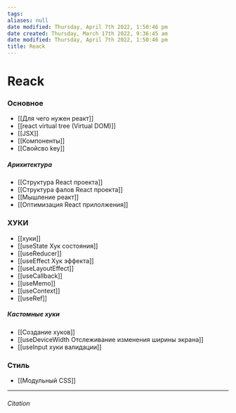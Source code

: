 ```yaml
---
tags: 
aliases: null
date modified: Thursday, April 7th 2022, 1:50:46 pm
date created: Thursday, March 17th 2022, 9:36:45 am
date modified: Thursday, April 7th 2022, 1:50:46 pm
title: Reack
---
```


# Reack

### Основное

- [[Для чего нужен реакт]]
- [[react virtual tree (Virtual DOM)]]
- [[JSX]]
- [[Компоненты]]
- [[Свойсво key]]

##### Арихитектура

- [[Структура React проекта]]
- [[Структура фалов React проекта]]
- [[Мышление реакт]]
- [[Оптимизация React прилолжения]]

### ХУКИ

- [[хуки]]
- [[useState  Хук состояния]]
- [[useReducer]]
- [[useEffect Хук эффекта]]
- [[useLayoutEffect]]
- [[useCallback]]
- [[useMemo]]
- [[useContext]]
- [[useRef]]

##### Кастомные хуки

- [[Создание хуков]]
- [[useDeviceWidth Отслеживание изменения ширины экрана]]
- [[useInput хуки валидации]]

### Стиль

- [[Модульный CSS]]


---

###### Citation
